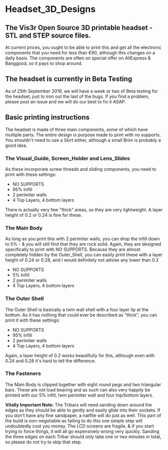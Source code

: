 # Headset_3D_Designs
## The Vis3r Open Source 3D printable headset - STL and STEP source files. 

At current prices, you ought to be able to print this and get all the electronic components that you need for less than €90, although this changes on a daily basis. The components are often on special offer on AliExpress & Banggood, so it pays to shop around.


## The headset is currently in Beta Testing
As of 25th September 2019, we will have a week or two of Beta testing for the headset, just to iron out the last of the bugs. If you find a problem, please post an issue and we will do our best to fix it ASAP.


## Basic printing instructions
The headset is made of three main components, some of which have multiple parts. The entire design is purpose made to print with no supports. You shouldn't need to use a Skirt either, although a small Brim is probably a good idea.

### The Visual_Guide, Screen_Holder and Lens_Slides
As these incorporate screw threads and sliding components, you need to print with these settings:

* NO SUPPORTS
* 95% Infill
* 2 perimiter walls
* 4 Top Layers, 4 bottom layers

There is actually very few "thick" areas, so they are very lightweight. A layer height of 0.2 or 0.24 is fine for these.

### The Main Body
As long as you print this with 2 perimiter walls, you can drop the infill down to 5% - & you will still find that they are rock solid. Again, they are designed specifically to print with NO SUPPORTS. Because they are almost completely hidden by the Outer_Shell, you can easily print these with a layer height of  0.24 or 0.28, and I would definitely not advise any lower than 0.2

* NO SUPPORTS
* 5% Infill
* 2 perimiter walls
* 4 Top Layers, 4 bottom layers

### The Outer Shell
The Outer Shell is basically a twin wall shell with a four layer lip at the bottom. As it has nothing that could ever be described as "thick", you can print it with these settings:


* NO SUPPORTS
* 95% Infill
* 2 perimiter walls
* 4 Top Layers, 4 bottom layers

Again, a layer height of 0.2 works beautifully for this, although even with 0.24 and 0.28 it's hard to tell the difference. 

### The Fasteners
The Main Body is clipped together with eight round pegs and two triangular bars. These are not load bearing and as such can also very happily be printed with our 5% infill, twin perimiter wall and four top/bottom layers. 

**Vitally Important Note:** The Tribars will need sanding down around the edges as they should be able to gently and easily glide into their sockets. If you don't have any fine sandpaper, a nailfile will do just as well. This part of the build is non-negotiable as failing to do this one simple step will undoubtedly cost you money. The LCD screens are fragile, & if you start trying to force things, it will all go expensively wrong very quickly. Sanding the three edges on each Tribar should only take one or two minutes in total, so please do not try to skip that step.
